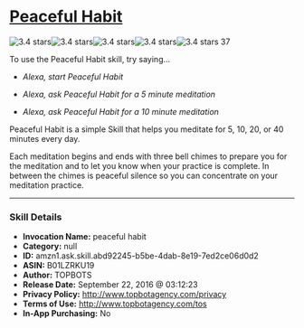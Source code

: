 # [Peaceful Habit](http://alexa.amazon.com/#skills/amzn1.ask.skill.abd92245-b5be-4dab-8e19-7ed2ce06d0d2)
![3.4 stars](../../images/ic_star_black_18dp_1x.png)![3.4 stars](../../images/ic_star_black_18dp_1x.png)![3.4 stars](../../images/ic_star_black_18dp_1x.png)![3.4 stars](../../images/ic_star_half_black_18dp_1x.png)![3.4 stars](../../images/ic_star_border_black_18dp_1x.png) 37

To use the Peaceful Habit skill, try saying...

* *Alexa, start Peaceful Habit*

* *Alexa, ask Peaceful Habit for a 5 minute meditation*

* *Alexa, ask Peaceful Habit for a 10 minute meditation*

Peaceful Habit is a simple Skill that helps you meditate for 5, 10, 20, or 40 minutes every day. 

Each meditation begins and ends with three bell chimes to prepare you for the meditation and to let you know when your practice is complete. In between the chimes is peaceful silence so you can concentrate on your meditation practice.

***

### Skill Details

* **Invocation Name:** peaceful habit
* **Category:** null
* **ID:** amzn1.ask.skill.abd92245-b5be-4dab-8e19-7ed2ce06d0d2
* **ASIN:** B01LZRKU19
* **Author:** TOPBOTS
* **Release Date:** September 22, 2016 @ 03:12:23
* **Privacy Policy:** http://www.topbotagency.com/privacy
* **Terms of Use:** http://www.topbotagency.com/tos
* **In-App Purchasing:** No
